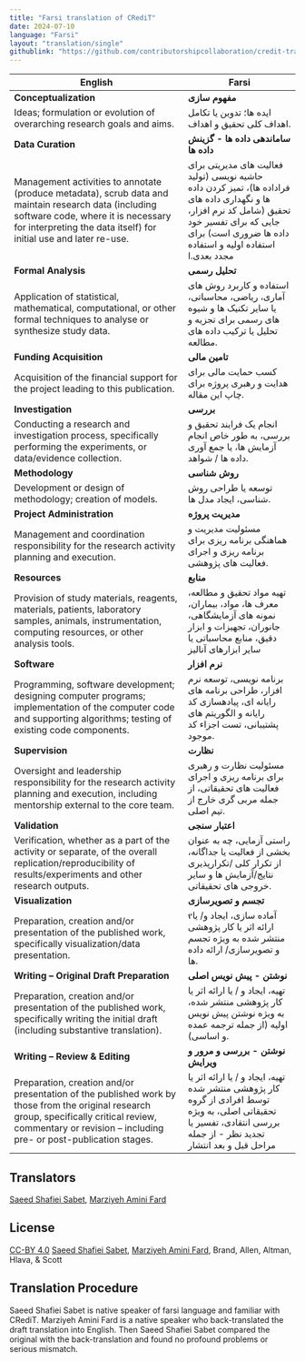 ```yaml
---
title: "Farsi translation of CRediT"
date: 2024-07-10
language: "Farsi"
layout: "translation/single"
githublink: "https://github.com/contributorshipcollaboration/credit-translation/blob/main/translations/credit_translation_fa.json"
---
```


| English | Farsi |
| --- | --- |
| **Conceptualization** | **مفهوم سازی** |
| Ideas; formulation or evolution of overarching research goals and aims. | ایده ها؛ تدوین یا تکامل اهداف کلی تحقیق و اهداف. |
| **Data Curation** | **ساماندهی داده ها - گزینش داده ها** |
| Management activities to annotate (produce metadata), scrub data and maintain research data (including software code, where it is necessary for interpreting the data itself) for initial use and later re-use. | فعالیت های مدیریتی برای حاشیه نویسی (تولید فراداده ها)، تمیز کردن داده ها و نگهداری داده های تحقیق (شامل کد نرم افزار، جایی که برای تفسیر خود داده ها ضروری است) برای استفاده اولیه و استفاده مجدد بعدی.ا |
| **Formal Analysis** | **تحلیل رسمی** |
| Application of statistical, mathematical, computational, or other formal techniques to analyse or synthesize study data. | استفاده و کاربرد روش های آماری، ریاضی، محاسباتی، یا سایر تکنیک ها و شیوه های رسمی برای تجزیه و تحلیل یا ترکیب داده های مطالعه. |
| **Funding Acquisition** | **تامین مالی** |
| Acquisition of the financial support for the project leading to this publication. | کسب حمایت مالی برای هدایت و رهبری پروژه برای چاپ این مقاله. |
| **Investigation** | **بررسی** |
| Conducting a research and investigation process, specifically performing the experiments, or data/evidence collection. | انجام یک فرایند تحقیق و بررسی، به طور خاص انجام آزمایش ها، یا جمع آوری داده ها / شواهد. |
| **Methodology** | **روش شناسی** |
| Development or design of methodology; creation of models. | توسعه یا طراحی روش شناسی، ایجاد مدل ها. |
| **Project Administration** | **مدیریت پروژه** |
| Management and coordination responsibility for the research activity planning and execution. | مسئولیت مدیریت و هماهنگی برنامه ریزی برای برنامه ریزی و  اجرای فعالیت های پژوهشی. |
| **Resources** | **منابع** |
| Provision of study materials, reagents, materials, patients, laboratory samples, animals, instrumentation, computing resources, or other analysis tools. | تهیه مواد تحقیق و مطالعه، معرف ها، مواد، بیماران، نمونه های آزمایشگاهی، جانوران، تجهیزات و ابزار دقیق، منابع محاسباتی یا سایر ابزارهای آنالیز |
| **Software** | **نرم افزار** |
| Programming, software development; designing computer programs; implementation of the computer code and supporting algorithms; testing of existing code components. | برنامه نویسی، توسعه نرم افزار، طراحی برنامه های رایانه ای، پیادهسازی کد رایانه و الگوریتم های پشتیبانی، تست اجزاء کد موجود. |
| **Supervision** | **نظارت** |
| Oversight and leadership responsibility for the research activity planning and execution, including mentorship external to the core team. | مسئولیت نظارت و رهبری برای برنامه ریزی و اجرای فعالیت های تحقیقاتی، از جمله مربی گری خارج از تیم اصلی. |
| **Validation** | **اعتبار سنجی** |
| Verification, whether as a part of the activity or separate, of the overall replication/reproducibility of results/experiments and other research outputs. | راستی آزمایی، چه به عنوان بخشی از فعالیت یا جداگانه، از تکرار کلی /تکرارپذیری نتایج/آزمایش ها و سایر خروجی های تحقیقاتی. |
| **Visualization** | **تجسم و تصویرسازی** |
| Preparation, creation and/or presentation of the published work, specifically visualization/data presentation. | የآماده سازی، ایجاد و/ یا ارائه اثر یا کار پژوهشی منتشر شده به ویژه تجسم و تصویرسازی/ ارائه داده ها. |
| **Writing – Original Draft Preparation** | **نوشتن - پیش نویس اصلی** |
| Preparation, creation and/or presentation of the published work, specifically writing the initial draft (including substantive translation). | تهیه، ایجاد و / یا ارائه اثر یا کار پژوهشی منتشر شده، به ویژه نوشتن پیش نویس اولیه (از جمله ترجمه عمده و اساسی). |
| **Writing – Review & Editing** | **نوشتن - بررسی و مرور و ویرایش** |
| Preparation, creation and/or presentation of the published work by those from the original research group, specifically critical review, commentary or revision – including pre- or post-publication stages. | تهیه، ایجاد و / یا ارائه اثر یا کار پژوهشی منتشر شده توسط افرادی از گروه تحقیقاتی اصلی، به ویژه بررسی انتقادی، تفسیر یا تجدید نظر - از جمله مراحل قبل و بعد انتشار |

## Translators

[Saeed  Shafiei Sabet](https://orcid.org/https://orcid.org/0000-0001-5919-2527), [Marziyeh  Amini Fard](https://orcid.org/0000-0002-4565-8979)


## License

[CC-BY 4.0](https://creativecommons.org/licenses/by/4.0/) [Saeed  Shafiei Sabet](https://orcid.org/https://orcid.org/0000-0001-5919-2527), [Marziyeh  Amini Fard](https://orcid.org/0000-0002-4565-8979), Brand, Allen, Altman, Hlava, & Scott
## Translation Procedure

Saeed Shafiei Sabet is native speaker of farsi language and familiar with CRediT. Marziyeh Amini Fard is a native speaker who back-translated the draft translation into English. Then Saeed Shafiei Sabet compared the original with the back-translation and found no profound problems or serious mismatch.

